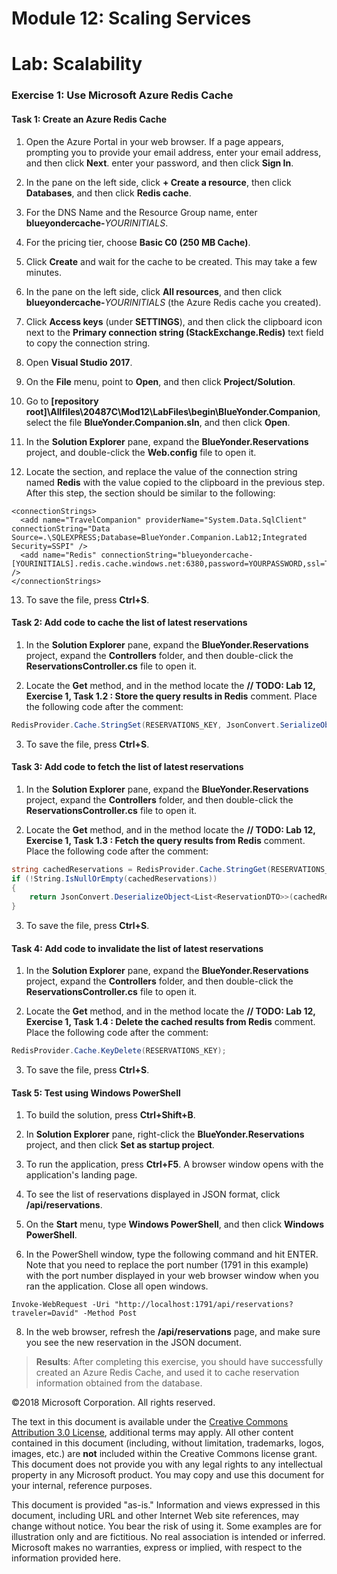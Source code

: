 # Module 12: Scaling Services

# Lab: Scalability

### Exercise 1: Use Microsoft Azure Redis Cache

#### Task 1: Create an Azure Redis Cache

1. Open the Azure Portal in your web browser. If a page appears, prompting you to provide your email address, enter your email address, and then click **Next**. enter your password, and then click **Sign In**.

2. In the pane on the left side, click **+ Create a resource**, then click **Databases**, and then click **Redis cache**.

3. For the DNS Name and the Resource Group name, enter **blueyondercache-**_YOURINITIALS_.

4. For the pricing tier, choose **Basic C0 (250 MB Cache)**.

5. Click **Create** and wait for the cache to be created. This may take a few minutes.

6. In the pane on the left side, click **All resources**, and then click **blueyondercache-**_YOURINITIALS_ (the Azure Redis cache you created).

7. Click **Access keys** (under **SETTINGS**), and then click the clipboard icon next to the **Primary connection string (StackExchange.Redis)** text field to copy the connection string.

8. Open **Visual Studio 2017**.

9. On the **File** menu, point to **Open**, and then click **Project/Solution**.

10. Go to **[repository root]\Allfiles\20487C\Mod12\LabFiles\begin\BlueYonder.Companion**, select the file **BlueYonder.Companion.sln**, and then click **Open**.

11. In the **Solution Explorer** pane, expand the **BlueYonder.Reservations** project, and double-click the **Web.config** file to open it.

12. Locate the **<connectionStrings>** section, and replace the value of the connection string named **Redis** with the value copied to the clipboard in the previous step. After this step, the **<connectionStrings>** section should be similar to the following:

```
<connectionStrings>
  <add name="TravelCompanion" providerName="System.Data.SqlClient" connectionString="Data Source=.\SQLEXPRESS;Database=BlueYonder.Companion.Lab12;Integrated Security=SSPI" />
  <add name="Redis" connectionString="blueyondercache-[YOURINITIALS].redis.cache.windows.net:6380,password=YOURPASSWORD,ssl=True,abortConnect=False" />
</connectionStrings>
```

13. To save the file, press **Ctrl+S**.

#### Task 2: Add code to cache the list of latest reservations

1. In the **Solution Explorer** pane, expand the **BlueYonder.Reservations** project, expand the **Controllers** folder, and then double-click the **ReservationsController.cs** file to open it.

2. Locate the **Get** method, and in the method locate the **// TODO: Lab 12, Exercise 1, Task 1.2 : Store the query results in Redis** comment. Place the following code after the comment:

```cs
RedisProvider.Cache.StringSet(RESERVATIONS_KEY, JsonConvert.SerializeObject(reservations));
```

3. To save the file, press **Ctrl+S**.

#### Task 3: Add code to fetch the list of latest reservations

1. In the **Solution Explorer** pane, expand the **BlueYonder.Reservations** project, expand the **Controllers** folder, and then double-click the **ReservationsController.cs** file to open it.

2. Locate the **Get** method, and in the method locate the **// TODO: Lab 12, Exercise 1, Task 1.3 : Fetch the query results from Redis** comment. Place the following code after the comment:

```cs
string cachedReservations = RedisProvider.Cache.StringGet(RESERVATIONS_KEY);
if (!String.IsNullOrEmpty(cachedReservations))
{
	return JsonConvert.DeserializeObject<List<ReservationDTO>>(cachedReservations);
}
```

3. To save the file, press **Ctrl+S**.

#### Task 4: Add code to invalidate the list of latest reservations

1. In the **Solution Explorer** pane, expand the **BlueYonder.Reservations** project, expand the **Controllers** folder, and then double-click the **ReservationsController.cs** file to open it.

2. Locate the **Get** method, and in the method locate the **// TODO: Lab 12, Exercise 1, Task 1.4 : Delete the cached results from Redis** comment. Place the following code after the comment:

```cs
RedisProvider.Cache.KeyDelete(RESERVATIONS_KEY);
```

3. To save the file, press **Ctrl+S**.

#### Task 5: Test using Windows PowerShell

1. To build the solution, press **Ctrl+Shift+B**.

2. In **Solution Explorer** pane, right-click the **BlueYonder.Reservations** project, and then click **Set as startup project**.

3. To run the application, press **Ctrl+F5**. A browser window opens with the application's landing page. 

4. To see the list of reservations displayed in JSON format, click **/api/reservations**.

5. On the **Start** menu, type **Windows PowerShell**, and then click **Windows PowerShell**.

6. In the PowerShell window, type the following command and hit ENTER. Note that you need to replace the port number (1791 in this example) with the port number displayed in your web browser window when you ran the application. Close all open windows.

```
Invoke-WebRequest -Uri "http://localhost:1791/api/reservations?traveler=David" -Method Post
```

8. In the web browser, refresh the **/api/reservations** page, and make sure you see the new reservation in the JSON document.

  >**Results**: After completing this exercise, you should have successfully created an Azure Redis Cache, and used it to cache reservation information obtained from the database.

©2018 Microsoft Corporation. All rights reserved.

The text in this document is available under the  [Creative Commons Attribution 3.0 License](https://creativecommons.org/licenses/by/3.0/legalcode), additional terms may apply. All other content contained in this document (including, without limitation, trademarks, logos, images, etc.) are  **not**  included within the Creative Commons license grant. This document does not provide you with any legal rights to any intellectual property in any Microsoft product. You may copy and use this document for your internal, reference purposes.

This document is provided &quot;as-is.&quot; Information and views expressed in this document, including URL and other Internet Web site references, may change without notice. You bear the risk of using it. Some examples are for illustration only and are fictitious. No real association is intended or inferred. Microsoft makes no warranties, express or implied, with respect to the information provided here.
